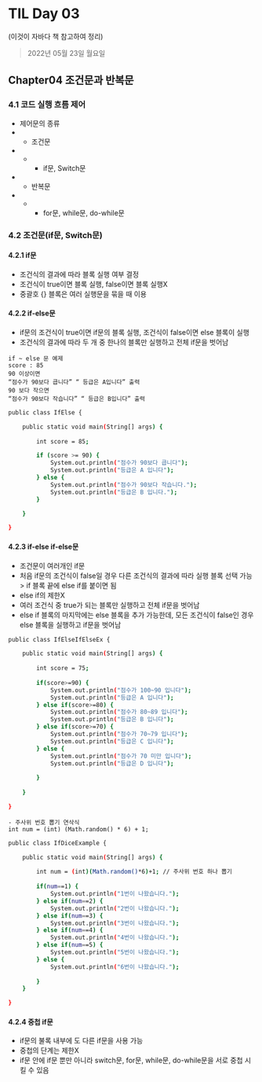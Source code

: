 # TIL Day 03

(이것이 자바다 책 참고하여 정리)
> 2022년 05월 23일 월요일

## Chapter04 조건문과 반복문

### 4.1 코드 실행 흐름 제어
- 제어문의 종류
- - 조건문 
- - - if문, Switch문 
- -  반복문
- - - for문, while문, do-while문

### 4.2 조건문(if문, Switch문)
#### 4.2.1 if문
- 조건식의 결과에 따라 블록 실행 여부 결정
- 조건식이 true이면 블록 실행, false이면 블록 실행X
- 중괄호 {} 블록은 여러 실행문을 묶을 때 이용

#### 4.2.2 if-else문
- if문의 조건식이 true이면 if문의 블록 실행, 조건식이 false이면 else 블록이 실행
- 조건식의 결과에 따라 두 개 중 한나의 블록만 실행하고 전체 if문을 벗어남

```
if ~ else 문 예제 
score : 85
90 이상이면
“점수가 90보다 큽니다” “ 등급은 A입니다” 출력
90 보다 작으면
“점수가 90보다 작습니다” “ 등급은 B입니다” 출력
```

```bash
public class IfElse {

	public static void main(String[] args) {
		
		int score = 85;

		if (score >= 90) {
			System.out.println("점수가 90보다 큽니다");
			System.out.println("등급은 A 입니다");
		} else {
			System.out.println("점수가 90보다 작습니다.");
			System.out.println("등급은 B 입니다.");
		}

	}

}
```
#### 4.2.3 if-else if-else문
- 조건문이 여러개인 if문
- 처음 if문의 조건식이 false일 경우 다른 조건식의 결과에 따라 실행 블록 선택 가능 > if 블록 끝에 else if를 붙이면 됨
- else if의 제한X
- 여러 조건식 중 true가 되는 블록만 실행하고 전체 if문을 벗어남
- else if 블록의 마지막에는 else 블록을 추가 가능한데, 모든 조건식이 false인 경우 else 블록을 실행하고 if문을 벗어남

```bash
public class IfElseIfElseEx {

	public static void main(String[] args) {
		
		int score = 75;
		
		if(score>=90) {
			System.out.println("점수가 100~90 입니다");
			System.out.println("등급은 A 입니다");
		} else if(score>=80) {
			System.out.println("점수가 80~89 입니다");
			System.out.println("등급은 B 입니다");
		} else if(score>=70) {
			System.out.println("점수가 70~79 입니다");
			System.out.println("등급은 C 입니다");
		} else {
			System.out.println("점수가 70 미만 입니다");
			System.out.println("등급은 D 입니다");
					
		}
		
	}

}
```

```
- 주사위 번호 뽑기 연삭식
int num = (int) (Math.random() * 6) + 1;
```

```bash
public class IfDiceExample {

	public static void main(String[] args) {
		
		int num = (int)(Math.random()*6)+1; // 주사위 번호 하나 뽑기
		
		if(num==1) {
			System.out.println("1번이 나왔습니다.");
		} else if(num==2) {
			System.out.println("2번이 나왔습니다.");
		} else if(num==3) {
			System.out.println("3번이 나왔습니다.");
		} else if(num==4) {
			System.out.println("4번이 나왔습니다.");
		} else if(num==5) {
			System.out.println("5번이 나왔습니다.");
		} else {
			System.out.println("6번이 나왔습니다.");
			
		}
	}

}
```

#### 4.2.4 중첩 if문
- if문의 불록 내부에 도 다른 if문을 사용 가능
- 중첩의 단계는 제한X
- if문 안에 if문 뿐만 아니라 switch문, for문, while문, do-while문을 서로 중첩 시킬 수 있음
